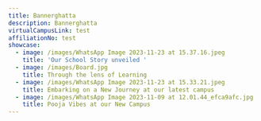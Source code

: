 ```yaml
---
title: Bannerghatta
description: Bannerghatta
virtualCampusLink: test
affiliationNo: test
showcase:
  - image: /images/WhatsApp Image 2023-11-23 at 15.37.16.jpeg
    title: 'Our School Story unveiled '
  - image: /images/Board.jpg
    title: Through the lens of Learning
  - image: /images/WhatsApp Image 2023-11-23 at 15.33.21.jpeg
    title: Embarking on a New Journey at our latest campus
  - image: /images/WhatsApp Image 2023-11-09 at 12.01.44_efca9afc.jpg
    title: Pooja Vibes at our New Campus
---
```


